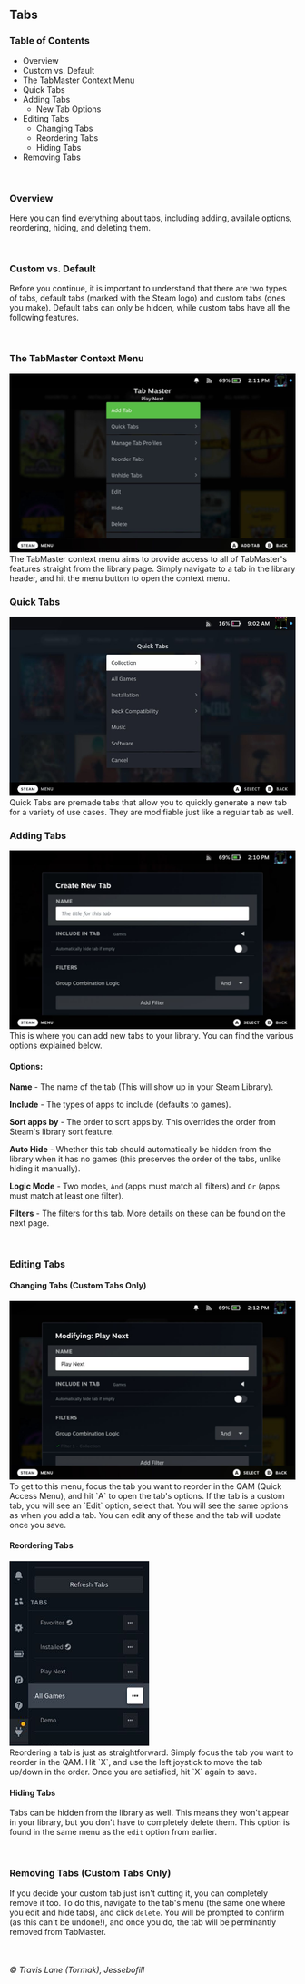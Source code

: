 ## Tabs

### Table of Contents
 - Overview
 - Custom vs. Default
 - The TabMaster Context Menu
 - Quick Tabs
 - Adding Tabs
   - New Tab Options
 - Editing Tabs
   - Changing Tabs
   - Reordering Tabs
   - Hiding Tabs
 - Removing Tabs

<br/>


### Overview
Here you can find everything about tabs, including adding, availale options, reordering, hiding, and deleting them.

<br/>


### Custom vs. Default
Before you continue, it is important to understand that there are two types of tabs, default tabs (marked with the Steam logo) and custom tabs (ones you make). Default tabs can only be hidden, while custom tabs have all the following features.

<br/>


### The TabMaster Context Menu
<img title="TabMaster Context Menu" src="https://raw.githubusercontent.com/tormak9970/TabMaster/master/assets/docs_context-menu.png" />
<br/>
The TabMaster context menu aims to provide access to all of TabMaster's features straight from the library page. Simply navigate to a tab in the library header, and hit the menu button to open the context menu.

<br/>


### Quick Tabs
<img title="Quick Tabs UI" src="https://raw.githubusercontent.com/tormak9970/TabMaster/master/assets/docs_quick-tabs.png" />
<br/>
Quick Tabs are premade tabs that allow you to quickly generate a new tab for a variety of use cases. They are modifiable just like a regular tab as well.

<br/>


### Adding Tabs
<img title="Add UI" src="https://raw.githubusercontent.com/tormak9970/TabMaster/master/assets/docs_create-tab.png" />
<br/>
This is where you can add new tabs to your library. You can find the various options explained below.

#### Options:

**Name** - The name of the tab (This will show up in your Steam Library).

**Include** - The types of apps to include (defaults to games).

**Sort apps by** - The order to sort apps by. This overrides the order from Steam's library sort feature.

**Auto Hide** - Whether this tab should automatically be hidden from the library when it has no games (this preserves the order of the tabs, unlike hiding it manually).

**Logic Mode** - Two modes, `And` (apps must match all filters) and `Or` (apps must match at least one filter).

**Filters** - The filters for this tab. More details on these can be found on the next page.

<br/>


### Editing Tabs

#### Changing Tabs (Custom Tabs Only)
<img title="Edit UI" src="https://raw.githubusercontent.com/tormak9970/TabMaster/master/assets/docs_edit-ui.png" />
<br/>
To get to this menu, focus the tab you want to reorder in the QAM (Quick Access Menu), and hit `A` to open the tab's options. If the tab is a custom tab, you will see an `Edit` option, select that. You will see the same options as when you add a tab. You can edit any of these and the tab will update once you save.

<br/>

#### Reordering Tabs
<img title="Reorder UI" src="https://raw.githubusercontent.com/tormak9970/TabMaster/master/assets/docs_reorder-ui.png" />
<br/>
Reordering a tab is just as straightforward. Simply focus the tab you want to reorder in the QAM. Hit `X`, and use the left joystick to move the tab up/down in the order. Once you are satisfied, hit `X` again to save.

<br/>

#### Hiding Tabs
Tabs can be hidden from the library as well. This means they won't appear in your library, but you don't have to completely delete them. This option is found in the same menu as the `edit` option from earlier.

<br/>


### Removing Tabs (Custom Tabs Only)
If you decide your custom tab just isn't cutting it, you can completely remove it too. To do this, navigate to the tab's menu (the same one where you edit and hide tabs), and click `delete`. You will be prompted to confirm (as this can't be undone!), and once you do, the tab will be perminantly removed from TabMaster.

<br/>


###### © Travis Lane (Tormak), Jessebofill
